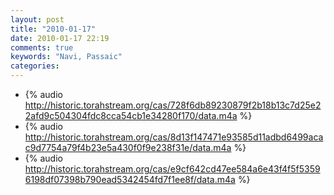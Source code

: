 ```yaml
---
layout: post
title: "2010-01-17"
date: 2010-01-17 22:19
comments: true
keywords: "Navi, Passaic" 
categories: 
---
```


 * {% audio http://historic.torahstream.org/cas/728f6db89230879f2b18b13c7d25e22afd9c504304fdc8cca54cb1e34280f170/data.m4a %}
 * {% audio http://historic.torahstream.org/cas/8d13f147471e93585d11adbd6499acac9d7754a79f4b23e5a430f0f9e238f31e/data.m4a %}
 * {% audio http://historic.torahstream.org/cas/e9cf642cd47ee584a6e43f4f5f53596198df07398b790ead5342454fd7f1ee8f/data.m4a %}

